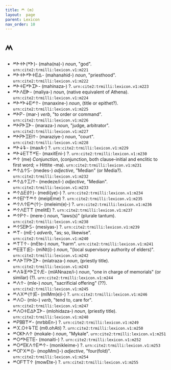 ```yaml
---
title: 𐊎 (m)
layout:  page
parent: Lexicon
nav_order: 10
---
```




# 𐊎


- 𐊎𐊀𐊛𐊀(𐊏𐊀)- (maha(na)-) *noun*, "god". `urn:cite2:trmilli:lexicon.v1:m221`
- 𐊎𐊀𐊛𐊀𐊏𐊀𐊛𐊆𐊅- (mahanahid-) *noun*, "priesthood". `urn:cite2:trmilli:lexicon.v1:m222`
- 𐊎𐊀𐊛𐊆𐊏𐊀𐊈𐊀- (mahinaza-) ?. `urn:cite2:trmilli:lexicon.v1:m223`
- 𐊎𐊀𐊍𐊆𐊊𐊀- (maliya-) *noun*, (native equivalent of Athena). `urn:cite2:trmilli:lexicon.v1:m224`
- 𐊎𐊀𐊏𐊀𐊜𐊆𐊏𐊁- (manaxine-) *noun*, (title or epithet?). `urn:cite2:trmilli:lexicon.v1:m225`
- 𐊎𐊀𐊕- (mar-) *verb*, "to order or command". `urn:cite2:trmilli:lexicon.v1:m226`
- 𐊎𐊀𐊕𐊀𐊈𐊀- (maraza-) *noun*, "judge, arbitrator". `urn:cite2:trmilli:lexicon.v1:m227`
- 𐊎𐊀𐊕𐊀𐊈𐊆𐊊𐊁- (maraziye-) *noun*, "court". `urn:cite2:trmilli:lexicon.v1:m228`
- 𐊎𐊀𐊜𐊙- (maxA-) ?. `urn:cite2:trmilli:lexicon.v1:m229`
- 𐊎𐊀𐊜𐊆𐊗𐊚𐊏𐊆- (maxitEni-) ?. `urn:cite2:trmilli:lexicon.v1:m230`
- 𐊎𐊁 (me) *Conjunction*, (conjunction, both clause-initial and enclitic to first word; = Hittite -ma). `urn:cite2:trmilli:lexicon.v1:m231`
- 𐊎𐊁𐊅𐊁𐊖- (medes-) *adjective*, "Median" (or Media?). `urn:cite2:trmilli:lexicon.v1:m232`
- 𐊎𐊁𐊅𐊁𐊈/𐊁- (medeze/i-) *adjective*, "Median". `urn:cite2:trmilli:lexicon.v1:m233`
- 𐊎𐊁𐊅𐊆(𐊊𐊁)- (medi(ye)-) ?. `urn:cite2:trmilli:lexicon.v1:m234`
- 𐊎𐊁𐊆𐊓𐊚𐊎𐊁 (meipEme) ?. `urn:cite2:trmilli:lexicon.v1:m235`
- 𐊎𐊁𐊍𐊁𐊆𐊎(𐊁)- (meleim(e)-) ?. `urn:cite2:trmilli:lexicon.v1:m236`
- 𐊎𐊁𐊍𐊆𐊗𐊚 (melitE) ?. `urn:cite2:trmilli:lexicon.v1:m237`
- 𐊎𐊁𐊕𐊁- (mere-) *noun*, "laws(s)" (plurale tantum). `urn:cite2:trmilli:lexicon.v1:m238`
- 𐊎𐊁𐊖𐊆𐊊𐊀𐊖- (mesiyas-) ?. `urn:cite2:trmilli:lexicon.v1:m239`
- 𐊎𐊚- (mE-) *adverb*, "as; so, likewise". `urn:cite2:trmilli:lexicon.v1:m240`
- 𐊎𐊚𐊗𐊁- (mEte-) *noun*, "harm". `urn:cite2:trmilli:lexicon.v1:m241`
- 𐊎𐊆𐊑𐊗(𐊆)- (miNt(i)-) *noun*, "(local supervisory authority of elders)". `urn:cite2:trmilli:lexicon.v1:m242`
- 𐊎𐊍𐊀𐊗𐊕𐊀𐊈𐊀- (mlatraza-) *noun*, (priestly title). `urn:cite2:trmilli:lexicon.v1:m243`
- 𐊎𐊍𐊙𐊑𐊏𐊀𐊈𐊁/𐊆- (mlANnaze/i-) *noun*, "one in charge of memorials" (or similar) (?). `urn:cite2:trmilli:lexicon.v1:m244`
- 𐊎𐊍𐊁- (mle-) *noun*, "sacrificial offering" (??). `urn:cite2:trmilli:lexicon.v1:m245`
- 𐊎𐊍𐊐𐊎(𐊁)𐊆- (mlMm(e)i-) ?. `urn:cite2:trmilli:lexicon.v1:m246`
- 𐊎𐊍𐊒- (mlo-) *verb*, "tend to, care for". `urn:cite2:trmilli:lexicon.v1:m247`
- 𐊎𐊍𐊒𐊛𐊆𐊅𐊀𐊈𐊀- (mlohidaza-) *noun*, (priestly title). `urn:cite2:trmilli:lexicon.v1:m248`
- 𐊎𐊕𐊂𐊂𐊚𐊏- (mrbbEn-) ?. `urn:cite2:trmilli:lexicon.v1:m249`
- 𐊎𐊉.𐊒𐊛𐊙𐊗𐊆 (mθ.ohAti) ?. `urn:cite2:trmilli:lexicon.v1:m250`
- 𐊎𐊒𐊋𐊀𐊍𐊁 (mokale-) *noun*, "Mykale". `urn:cite2:trmilli:lexicon.v1:m251`
- 𐊎𐊒𐊏𐊀𐊆𐊗𐊆- (monaiti-) ?. `urn:cite2:trmilli:lexicon.v1:m252`
- 𐊎𐊒𐊏𐊆𐊋𐊍𐊁𐊆𐊎𐊁- (monikleime-) ?. `urn:cite2:trmilli:lexicon.v1:m253`
- 𐊎𐊒𐊓𐊐𐊎()- (mopMm()-) *adjective*, "four(fold)". `urn:cite2:trmilli:lexicon.v1:m254`
- 𐊎𐊒𐊇𐊚𐊗𐊁 (mowEte-) ?. `urn:cite2:trmilli:lexicon.v1:m255`